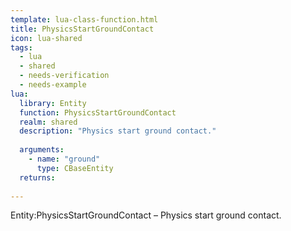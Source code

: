```yaml
---
template: lua-class-function.html
title: PhysicsStartGroundContact
icon: lua-shared
tags:
  - lua
  - shared
  - needs-verification
  - needs-example
lua:
  library: Entity
  function: PhysicsStartGroundContact
  realm: shared
  description: "Physics start ground contact."
  
  arguments:
    - name: "ground"
      type: CBaseEntity
  returns:
    
---
```


<div class="lua__search__keywords">
Entity:PhysicsStartGroundContact &#x2013; Physics start ground contact.
</div>

